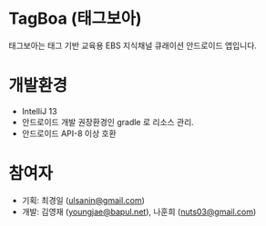 TagBoa (태그보아)
==============

태그보아는 태그 기반 교육용 EBS 지식채널 큐래이션 안드로이드 앱입니다.

# 개발환경
 - IntelliJ 13
 - 안드로이드 개발 권장환경인 gradle 로 리소스 관리.
 - 안드로이드 API-8 이상 호환

# 참여자
 - 기획: 최경일 (ulsanin@gmail.com)
 - 개발: 김영재 (youngjae@bapul.net), 나훈희 (nuts03@gmail.com)
 
